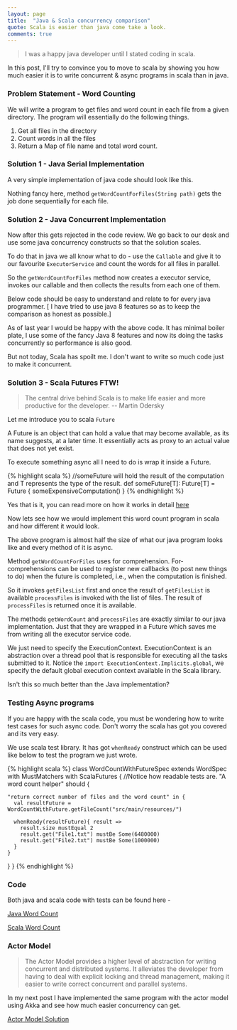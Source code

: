 ```yaml
---
layout: page
title:  "Java & Scala concurrency comparison"
quote: Scala is easier than java come take a look.
comments: true
---
```

 
> I was a happy java developer until I stated coding in scala.

In this post, I'll try to convince you to move to scala by showing you how much easier it is to write concurrent & async programs in scala than in java.

### Problem Statement - Word Counting

We will write a program to get files and word count in each file from a given directory.
The program will essentially do the following things.

1. Get all files in the directory
2. Count words in all the files
3. Return a Map of file name and total word count.

### Solution 1 - Java Serial Implementation

A very simple implementation of java code should look like this.

<script src="https://gist.github.com/kunalkanojia/4e1c940afcc9d7f1905ca77ca5b52770.js"></script>

Nothing fancy here, method `getWordCountForFiles(String path)` gets the job done sequentially for each file.

### Solution 2 - Java Concurrent Implementation 

Now after this gets rejected in the code review. We go back to our desk and use some java concurrency constructs so that the solution scales.
 
To do that in java we all know what to do - use the `Callable` and give it to our favourite `ExecutorService` and count the words for all files in parallel.

So the `getWordCountForFiles` method now creates a executor service, invokes our callable and then collects the results from each one of them.

Below code should be easy to understand and relate to for every java programmer.
[ I have tried to use java 8 features so as to keep the comparison as honest as possible.] 
 
<script src="https://gist.github.com/kunalkanojia/5541b0abe05c447f05116372d244a88c.js"></script>


As of last year I would be happy with the above code. It has minimal boiler plate, I use some of the fancy Java 8 features and now its doing the tasks concurrently so performance is also good.

But not today, Scala has spoilt me. I don't want to write so much code just to make it concurrent. 


### Solution 3 - Scala Futures FTW!

> The central drive behind Scala is to make life easier and more productive for the developer. -- Martin Odersky

Let me introduce you to scala `Future`

A Future is an object that can hold a value that may become available, as its name suggests, at a later time. It essentially acts as proxy to an actual value that does not yet exist.

To execute something async all I need to do is wrap it inside a Future.

{% highlight scala %}
//someFuture will hold the result of the computation and T represents the type of the result.
def someFuture[T]: Future[T] = Future {
  someExpensiveComputation()
}
{% endhighlight %}


Yes that is it, you can read more on how it works in detail [here](http://docs.scala-lang.org/overviews/core/futures.html)
 
Now lets see how we would implement this word count program in scala and how different it would look. 

<script src="https://gist.github.com/kunalkanojia/1e4f0295bc2666ba9621106d022ec36e.js"></script>

The above program is almost half the size of what our java program looks like and every method of it is async.

Method `getWordCountForFiles` uses for comprehension. For-comprehensions can be used to register new callbacks (to post new things to do) when the future is completed, i.e., when the computation is finished.
 
So it invokes `getFilesList` first and once the result of `getFilesList` is available `processFiles` is invoked with the list of files. The result of `processFiles` is returned once it is available.

The methods `getWordCount` and `processFiles` are exactly similar to our java implementation. Just that they are wrapped in a Future which saves me from writing all the executor service code.

We just need to specify the ExecutionContext. ExecutionContext is an abstraction over a thread pool that is responsible for executing all the tasks submitted to it. Notice the `import ExecutionContext.Implicits.global`, we specify the default global execution context available in the Scala library.

Isn't this so much better than the Java implementation?

### Testing Async programs

If you are happy with the scala code, you must be wondering how to write test cases for such async code.
Don't worry the scala has got you covered and its very easy. 

We use scala test library. It has got `whenReady` construct which can be used like below to test the program we just wrote.

{% highlight scala %}
class WordCountWithFutureSpec extends WordSpec with MustMatchers with ScalaFutures {
  //Notice how readable tests are.
  "A word count helper" should {

    "return correct number of files and the word count" in {
      val resultFuture = WordCountWithFuture.getFileCount("src/main/resources/")
      
      whenReady(resultFuture){ result =>
        result.size mustEqual 2
        result.get("File1.txt") mustBe Some(6480000)
        result.get("File2.txt") mustBe Some(1000000)
      }
    }
  }
}
{% endhighlight %}

### Code

Both java and scala code with tests can be found here -

[Java Word Count](https://github.com/kunalkanojia/java_word_count)

[Scala Word Count](https://github.com/kunalkanojia/scala_word_count)
  
  
### Actor Model

> The Actor Model provides a higher level of abstraction for writing concurrent and distributed systems. It alleviates the developer from having to deal with explicit locking and thread management, making it easier to write correct concurrent and parallel systems.

In my next post I have implemented the same program with the actor model using Akka and see how much easier concurrency can get.

[Actor Model Solution](https://kunalkanojia.github.io/blog/java-scala-actors)
  





